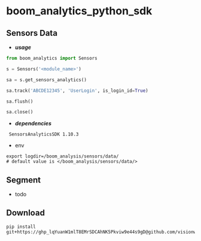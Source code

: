 # boom_analytics_python_sdk

## Sensors Data
- _**usage**_
```python
from boom_analytics import Sensors

s = Sensors('<module_name>')

sa = s.get_sensors_analytics()

sa.track('ABCDE12345', 'UserLogin', is_login_id=True)

sa.flush()

sa.close()
```
- _**dependencies**_
```shell
 SensorsAnalyticsSDK 1.10.3
```
- env
```shell
export logdir=/boom_analysis/sensors/data/
# default value is </boom_analysis/sensors/data/>
```

## Segment
- todo

## Download
```shell
pip install git+https://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@github.com/visionwx/boom_analytics_python_sdk@v0.0.1
```